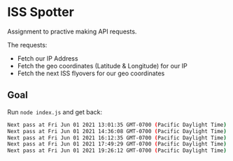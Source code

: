 # ISS Spotter

Assignment to practive making API requests.

The requests:

- Fetch our IP Address
- Fetch the geo coordinates (Latitude & Longitude) for our IP
- Fetch the next ISS flyovers for our geo coordinates

## Goal

Run `node index.js` and get back:
```bash
Next pass at Fri Jun 01 2021 13:01:35 GMT-0700 (Pacific Daylight Time) for 465 seconds!
Next pass at Fri Jun 01 2021 14:36:08 GMT-0700 (Pacific Daylight Time) for 632 seconds!
Next pass at Fri Jun 01 2021 16:12:35 GMT-0700 (Pacific Daylight Time) for 648 seconds!
Next pass at Fri Jun 01 2021 17:49:29 GMT-0700 (Pacific Daylight Time) for 648 seconds!
Next pass at Fri Jun 01 2021 19:26:12 GMT-0700 (Pacific Daylight Time) for 643 seconds!
```